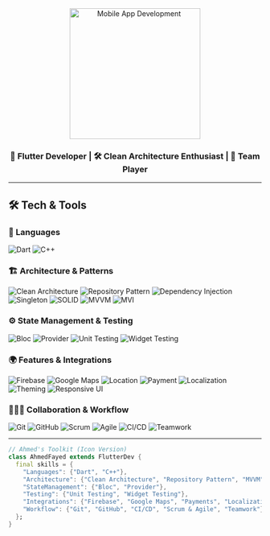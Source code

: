<div align="center">
  <img src="https://media.giphy.com/media/v1.Y2lkPTc5MGI3NjExbG05NG9jcTVza2s5ZW82eXJwY2s4cXhzNW1uZWkycDA2bTQxM3B5dyZlcD12MV9naWZzX3NlYXJjaCZjdD1n/Kc2q6n8X7nB2sZ7R4T/giphy.gif" 
       width="260" 
       alt="Mobile App Development"/>

  ### 📱 Flutter Developer | 🛠 Clean Architecture Enthusiast | 🤝 Team Player
</div>

---

## 🛠️ Tech & Tools  

### 📌 Languages
![Dart](https://img.shields.io/badge/Dart-0175C2?style=flat&logo=dart&logoColor=white)
![C++](https://img.shields.io/badge/C%2B%2B-00599C?style=flat&logo=c%2B%2B&logoColor=white)

### 🏗 Architecture & Patterns
![Clean Architecture](https://img.shields.io/badge/Clean%20Architecture-02569B?style=flat&logo=flutter&logoColor=white)
![Repository Pattern](https://img.shields.io/badge/Repository%20Pattern-4285F4?style=flat&logo=google&logoColor=white)
![Dependency Injection](https://img.shields.io/badge/Dependency%20Injection-02569B?style=flat&logo=flutter&logoColor=white)
![Singleton](https://img.shields.io/badge/Singleton%20Pattern-FF9800?style=flat&logo=flutter&logoColor=white)
![SOLID](https://img.shields.io/badge/SOLID%20Principles-6A1B9A?style=flat&logo=flutter&logoColor=white)
![MVVM](https://img.shields.io/badge/MVVM-0081CB?style=flat&logo=flutter&logoColor=white)
![MVI](https://img.shields.io/badge/MVI-00796B?style=flat&logo=flutter&logoColor=white)

### ⚙️ State Management & Testing
![Bloc](https://img.shields.io/badge/Bloc-0175C2?style=flat&logo=flutter&logoColor=white)
![Provider](https://img.shields.io/badge/Provider-02569B?style=flat&logo=flutter&logoColor=white)
![Unit Testing](https://img.shields.io/badge/Unit%20Testing-4CAF50?style=flat&logo=flutter&logoColor=white)
![Widget Testing](https://img.shields.io/badge/Widget%20Testing-8BC34A?style=flat&logo=flutter&logoColor=white)

### 🌍 Features & Integrations
![Firebase](https://img.shields.io/badge/Firebase-ffca28?style=flat&logo=firebase&logoColor=black)
![Google Maps](https://img.shields.io/badge/Google%20Maps-4285F4?style=flat&logo=google-maps&logoColor=white)
![Location](https://img.shields.io/badge/Location%20Services-009688?style=flat&logo=google-maps&logoColor=white)
![Payment](https://img.shields.io/badge/Payment%20Integration-673AB7?style=flat&logo=stripe&logoColor=white)
![Localization](https://img.shields.io/badge/Localization-FF5722?style=flat&logo=google-translate&logoColor=white)
![Theming](https://img.shields.io/badge/Theming-9C27B0?style=flat&logo=flutter&logoColor=white)
![Responsive UI](https://img.shields.io/badge/Responsive%20UI-03A9F4?style=flat&logo=flutter&logoColor=white)

### 🧑‍🤝‍🧑 Collaboration & Workflow
![Git](https://img.shields.io/badge/Git-E44C30?style=flat&logo=git&logoColor=white)
![GitHub](https://img.shields.io/badge/GitHub-181717?style=flat&logo=github&logoColor=white)
![Scrum](https://img.shields.io/badge/Scrum-795548?style=flat&logo=trello&logoColor=white)
![Agile](https://img.shields.io/badge/Agile-FF4081?style=flat&logo=jira&logoColor=white)
![CI/CD](https://img.shields.io/badge/CI%2FCD-607D8B?style=flat&logo=githubactions&logoColor=white)
![Teamwork](https://img.shields.io/badge/Teamwork%20&%20Collaboration-2196F3?style=flat&logo=googlemeet&logoColor=white)

---

```dart
// Ahmed's Toolkit (Icon Version)
class AhmedFayed extends FlutterDev {
  final skills = {
    "Languages": {"Dart", "C++"},
    "Architecture": {"Clean Architecture", "Repository Pattern", "MVVM", "MVI", "SOLID", "Singleton"},
    "StateManagement": {"Bloc", "Provider"},
    "Testing": {"Unit Testing", "Widget Testing"},
    "Integrations": {"Firebase", "Google Maps", "Payments", "Localization", "Theming", "Responsive UI"},
    "Workflow": {"Git", "GitHub", "CI/CD", "Scrum & Agile", "Teamwork"}
  };
}
